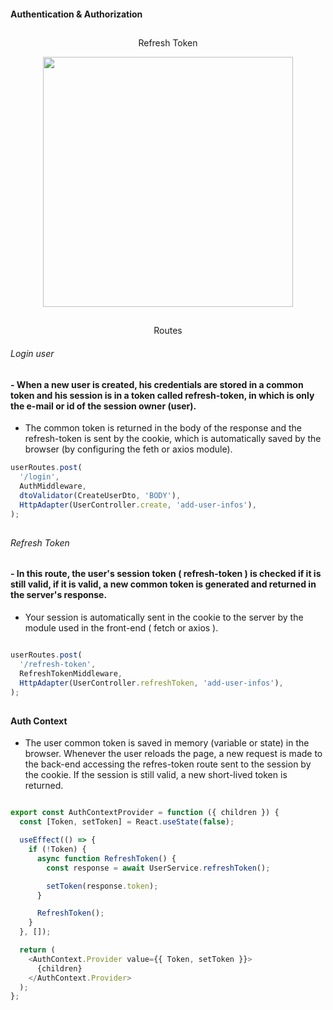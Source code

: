 #### Authentication & Authorization 

##

<p align="center">
 Refresh Token
</p>

<p align="center">
    <IMG height="400" src="https://user-images.githubusercontent.com/69175890/202930289-61665a3d-f0d7-49a6-aa5d-1d02986a19d9.png">
</p>

##

<p align="center">
 Routes
</p>



###### Login user 

#### - When a new user is created, his credentials are stored in a common token and his session is in a token called refresh-token, in which is only the e-mail or id of the session owner (user).

- The common token is returned in the body of the response and the refresh-token is sent by the cookie, which is automatically saved by the browser (by configuring the feth or axios module).

```js
userRoutes.post(
  '/login',
  AuthMiddleware,
  dtoValidator(CreateUserDto, 'BODY'),
  HttpAdapter(UserController.create, 'add-user-infos'),
);
```

##

###### Refresh Token 

#### - In this route, the user's session token ( refresh-token ) is checked if it is still valid, if it is valid, a new common token is generated and returned in the server's response.

- Your session is automatically sent in the cookie to the server by the module used in the front-end ( fetch or axios ).

```js 

userRoutes.post(
  '/refresh-token',
  RefreshTokenMiddleware,
  HttpAdapter(UserController.refreshToken, 'add-user-infos'),
);

```

##

#### Auth Context

- The user common token is saved in memory (variable or state) in the browser. Whenever the user reloads the page, a new request is made to the back-end accessing the refres-token route sent to the session by the cookie. If the session is still valid, a new short-lived token is returned.

```js 

export const AuthContextProvider = function ({ children }) {
  const [Token, setToken] = React.useState(false);

  useEffect(() => {
    if (!Token) {
      async function RefreshToken() {
        const response = await UserService.refreshToken();

        setToken(response.token);
      }

      RefreshToken();
    }
  }, []);

  return (
    <AuthContext.Provider value={{ Token, setToken }}>
      {children}
    </AuthContext.Provider>
  );
};

```



